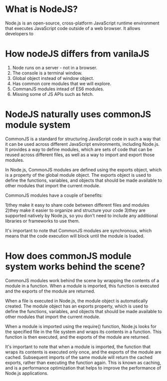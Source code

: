 # What is NodeJS?

Node.js is an open-source, cross-platform JavaScript runtime environment that executes JavaScript code outside of a web browser. It allows developers to

# How nodeJS differs from vanilaJS

1. Node runs on a server - not in a browser.
2. The console is a terminal window.
3. Global object instead of window object.
4. Has common core modules that we will explore.
5. CommanJS modules intead of ES6 modules.
6. Missing some of JS APIs such as fetch.

# NodeJS naturally uses commonJS module system

CommonJS is a standard for structuring JavaScript code in such a way that it can be used across different JavaScript environments, including Node.js. It provides a way to define modules, which are sets of code that can be reused across different files, as well as a way to import and export those modules.

In Node.js, CommonJS modules are defined using the exports object, which is a property of the global module object. The exports object is used to define the functions, variables, and objects that should be made available to other modules that import the current module.

CommonJS modules have a couple of benefits:

1)they make it easy to share code between different files and modules
2)they make it easier to organize and structure your code
3)they are supported natively by Node.js, so you don't need to include any additional libraries or frameworks to use them.

It's important to note that CommonJS modules are synchronous, which means that the code execution will block until the module is loaded.

# How does commonJS module system works behind the scene?

CommonJS modules work behind the scene by wrapping the contents of a module in a function. When a module is imported, this function is executed and the exports of the module are returned.

When a file is executed in Node.js, the module object is automatically created. The module object has an exports property, which is used to define the functions, variables, and objects that should be made available to other modules that import the current module.

When a module is imported using the require() function, Node.js looks for the specified file in the file system and wraps its contents in a function. This function is then executed, and the exports of the module are returned.

It's important to note that when a module is imported, the function that wraps its contents is executed only once, and the exports of the module are cached. Subsequent imports of the same module will return the cached exports, rather than executing the function again. This is known as caching, and is a performance optimization that helps to improve the performance of Node.js applications.
